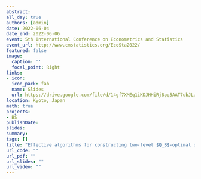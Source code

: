 ```yaml
---
abstract:
all_day: true
authors: [admin]
date: 2022-06-04
date_end: 2022-06-06
event: 5th International Conference on Econometrics and Statistics
event_url: http://www.cmstatistics.org/EcoSta2022/
featured: false
image:
  caption: ''
  focal_point: Right
links:
- icon: 
  icon_pack: fab
  name: Slides
  url: https://drive.google.com/file/d/14gf7XMEq1iKDJHHiRj8pq5AAT7ubJLay/view?usp=sharing
location: Kyoto, Japan
math: true
projects:
- BS
publishDate: 
slides:
summary: 
tags: []
title: "Effective algorithms for constructing two-level $Q_B$-optimal designs for screening experiments"
url_code: ""
url_pdf: ""
url_slides: ""
url_video: ""
---
```



